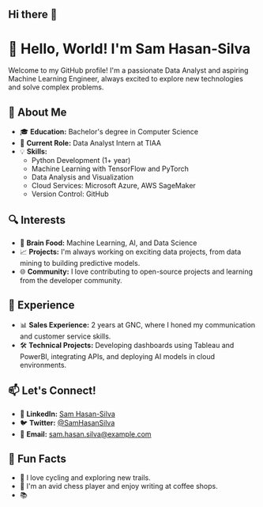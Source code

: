 ## Hi there 👋

# 👋 Hello, World! I'm Sam Hasan-Silva

Welcome to my GitHub profile! I'm a passionate Data Analyst and aspiring Machine Learning Engineer, always excited to explore new technologies and solve complex problems.

## 🚀 About Me

- 🎓 **Education:** Bachelor's degree in Computer Science
- 💼 **Current Role:** Data Analyst Intern at TIAA
- 💡 **Skills:**
  - Python Development (1+ year)
  - Machine Learning with TensorFlow and PyTorch
  - Data Analysis and Visualization
  - Cloud Services: Microsoft Azure, AWS SageMaker
  - Version Control: GitHub

## 🔍 Interests

- 🧠 **Brain Food:** Machine Learning, AI, and Data Science
- 📈 **Projects:** I'm always working on exciting data projects, from data mining to building predictive models.
- 🌐 **Community:** I love contributing to open-source projects and learning from the developer community.

## 💪 Experience

- 📊 **Sales Experience:** 2 years at GNC, where I honed my communication and customer service skills.
- 🛠️ **Technical Projects:** Developing dashboards using Tableau and PowerBI, integrating APIs, and deploying AI models in cloud environments.

## 📫 Let's Connect!

- 💼 **LinkedIn:** [Sam Hasan-Silva](https://www.linkedin.com/in/sam-hasan-silva)
- 🐦 **Twitter:** [@SamHasanSilva](https://twitter.com/SamHasanSilva)
- 📧 **Email:** sam.hasan.silva@example.com

## 🌱 Fun Facts

- 🚴 I love cycling and exploring new trails.
- 🎨 I'm an avid chess player and enjoy writing at coffee shops.
- 📚
